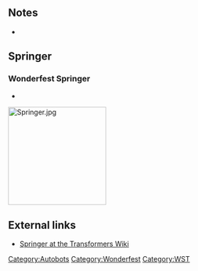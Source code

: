 Notes
-----

-

Springer
--------

### Wonderfest Springer

-

<img src="Springer.jpg" title="fig:Springer.jpg" alt="Springer.jpg" width="200" />

External links
--------------

-   [Springer at the Transformers Wiki](http://tfwiki.net/wiki/Springer_%28G1%29)

<Category:Autobots> <Category:Wonderfest> <Category:WST>